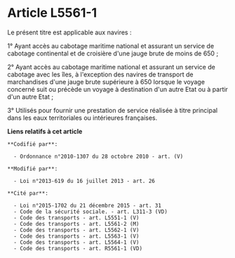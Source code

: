 # Article L5561-1

Le présent titre est applicable aux navires : 

1° Ayant accès au cabotage maritime national et assurant un service de cabotage continental et de croisière d'une jauge brute
de moins de 650 ; 

2° Ayant accès au cabotage maritime national et assurant un service de cabotage avec les îles, à l'exception des navires de
transport de marchandises d'une jauge brute supérieure à 650 lorsque le voyage concerné suit ou précède un voyage à
destination d'un autre Etat ou à partir d'un autre Etat ; 

3° Utilisés pour fournir une prestation de service réalisée à titre principal dans les eaux territoriales ou intérieures
françaises.

**Liens relatifs à cet article**

	**Codifié par**:

	  - Ordonnance n°2010-1307 du 28 octobre 2010 - art. (V)

	**Modifié par**:

	  - Loi n°2013-619 du 16 juillet 2013 - art. 26

	**Cité par**:

	  - Loi n°2015-1702 du 21 décembre 2015 - art. 31
	  - Code de la sécurité sociale. - art. L311-3 (VD)
	  - Code des transports - art. L5551-1 (V)
	  - Code des transports - art. L5561-2 (M)
	  - Code des transports - art. L5562-1 (V)
	  - Code des transports - art. L5563-1 (V)
	  - Code des transports - art. L5564-1 (V)
	  - Code des transports - art. R5561-1 (VD)
